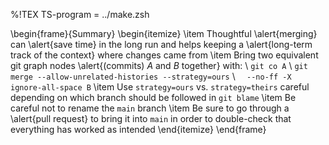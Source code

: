 %!TEX TS-program = ../make.zsh

\begin{frame}{Summary}
  \begin{itemize}
    \item Thoughtful \alert{merging} can \alert{save time} in the long run and helps keeping a \alert{long-term track of the context} where changes came from
    \item Bring two equivalent git graph nodes \alert{(commits) $A$ and $B$ together} with: \\
      `git co A` \\
      `git merge --allow-unrelated-histories --strategy=ours` \\
      `  --no-ff -X ignore-all-space B`
    \item Use `strategy=ours` vs. `strategy=theirs` careful depending on which branch should be followed in `git blame`
    \item Be careful not to rename the `main` branch
    \item Be sure to go through a \alert{pull request} to bring it into `main` in order to double-check that everything has worked as intended
  \end{itemize}
\end{frame}
